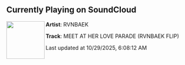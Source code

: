 ## Currently Playing on SoundCloud

[<img align="left" width="100" src="https://i1.sndcdn.com/artworks-T4GMpOZqvwlnMz3a-ZV2vhw-t500x500.png">](https://soundcloud.com/rvnbaekmusic/meet-her-at-love-parade-rvnbaek-flip)

**Artist**: RVNBAEK 

**Track**: MEET AT HER LOVE PARADE (RVNBAEK FLIP)

Last updated at 10/29/2025, 6:08:12 AM
